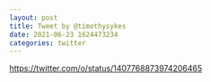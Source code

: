 ```yaml
--- 
layout: post 
title: Tweet by @timothysykes 
date: 2021-06-23 1624473234 
categories: twitter 
--- 
```

https://twitter.com/o/status/1407768873974206465